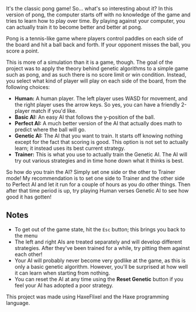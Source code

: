 It's the classic pong game! So… what's so interesting about it? In this version of pong, the computer starts off with no knowledge of the game and tries to learn how to play over time. By playing against your computer, you can actually train it to become better and better at pong.

Pong is a tennis-like game where players control paddles on each side of the board and hit a ball back and forth. If your opponent misses the ball, you score a point.

This is more of a simulation than it is a game, though. The goal of the project was to apply the theory behind genetic algorithms to a simple game such as pong, and as such there is no score limit or win condition. Instead, you select what kind of player will play on each side of the board, from the following choices:

* **Human:** A human player. The left player uses WASD for movement, and the right player uses the arrow keys. So yes, you can have a friendly 2-player match if you'd like.
* **Basic AI:** An easy AI that follows the y-position of the ball.
* **Perfect AI:** A much better version of the AI that actually does math to predict where the ball will go.
* **Genetic AI:** The AI that you want to train. It starts off knowing nothing except for the fact that scoring is good. This option is not set to actually learn; it instead uses its best current strategy.
* **Trainer:** This is what you use to actually train the Genetic AI. The AI will try out various strategies and in time hone down what it thinks is best.

So how do you train the AI? Simply set one side or the other to Trainer mode! My recommendation is to set one side to Trainer and the other side to Perfect AI and let it run for a couple of hours as you do other things. Then after that time period is up, try playing Human verses Genetic AI to see how good it has gotten!

## Notes

* To get out of the game state, hit the `Esc` button; this brings you back to the menu
* The left and right AIs are treated separately and will develop different strategies. After they've been trained for a while, try pitting them against each other!
* Your AI will probably never become very godlike at the game, as this is only a basic genetic algorithm. However, you'll be surprised at how well it can learn when starting from nothing.
* You can reset the AI at any time using the **Reset Genetic** button if you feel your AI has adopted a poor strategy.

This project was made using HaxeFlixel and the Haxe programming language.

